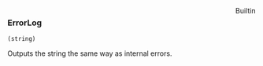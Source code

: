 <div style="float:right"><span class="builtin">Builtin</span></div>

### ErrorLog

``` suneido
(string)
```

Outputs the string the same way as internal errors.
